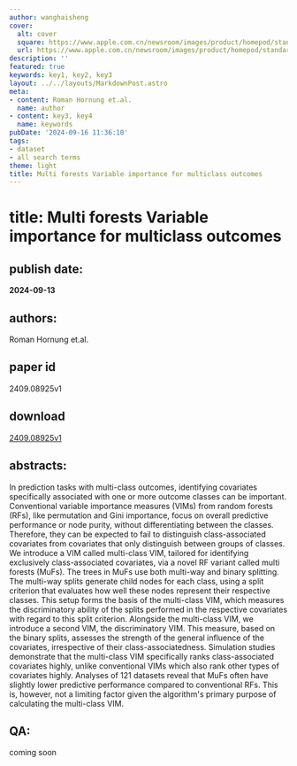 ```yaml
---
author: wanghaisheng
cover:
  alt: cover
  square: https://www.apple.com.cn/newsroom/images/product/homepod/standard/Apple-HomePod-hero-230118_big.jpg.large_2x.jpg
  url: https://www.apple.com.cn/newsroom/images/product/homepod/standard/Apple-HomePod-hero-230118_big.jpg.large_2x.jpg
description: ''
featured: true
keywords: key1, key2, key3
layout: ../../layouts/MarkdownPost.astro
meta:
- content: Roman Hornung et.al.
  name: author
- content: key3, key4
  name: keywords
pubDate: '2024-09-16 11:36:10'
tags:
- dataset
- all search terms
theme: light
title: Multi forests Variable importance for multiclass outcomes
---
```


# title: Multi forests Variable importance for multiclass outcomes 
## publish date: 
**2024-09-13** 
## authors: 
  Roman Hornung et.al. 
## paper id
2409.08925v1
## download
[2409.08925v1](http://arxiv.org/abs/2409.08925v1)
## abstracts:
In prediction tasks with multi-class outcomes, identifying covariates specifically associated with one or more outcome classes can be important. Conventional variable importance measures (VIMs) from random forests (RFs), like permutation and Gini importance, focus on overall predictive performance or node purity, without differentiating between the classes. Therefore, they can be expected to fail to distinguish class-associated covariates from covariates that only distinguish between groups of classes. We introduce a VIM called multi-class VIM, tailored for identifying exclusively class-associated covariates, via a novel RF variant called multi forests (MuFs). The trees in MuFs use both multi-way and binary splitting. The multi-way splits generate child nodes for each class, using a split criterion that evaluates how well these nodes represent their respective classes. This setup forms the basis of the multi-class VIM, which measures the discriminatory ability of the splits performed in the respective covariates with regard to this split criterion. Alongside the multi-class VIM, we introduce a second VIM, the discriminatory VIM. This measure, based on the binary splits, assesses the strength of the general influence of the covariates, irrespective of their class-associatedness. Simulation studies demonstrate that the multi-class VIM specifically ranks class-associated covariates highly, unlike conventional VIMs which also rank other types of covariates highly. Analyses of 121 datasets reveal that MuFs often have slightly lower predictive performance compared to conventional RFs. This is, however, not a limiting factor given the algorithm's primary purpose of calculating the multi-class VIM.
## QA:
coming soon
